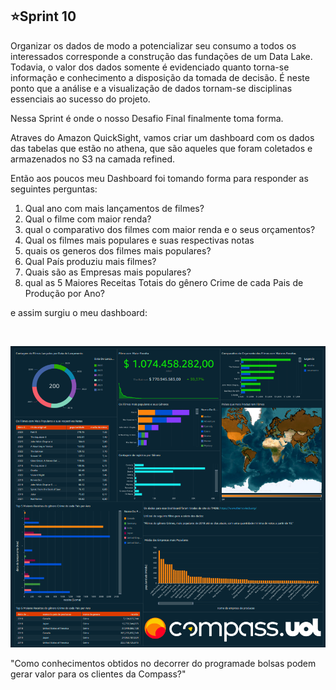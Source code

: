 ## ⭐Sprint 10

Organizar os dados de modo a potencializar seu consumo a todos os interessados corresponde a construção das fundações de um Data Lake. Todavia, o valor dos dados somente é evidenciado quanto torna-se informação e conhecimento a disposição da tomada de decisão. É neste ponto que a análise e a visualização de dados tornam-se disciplinas essenciais ao sucesso do projeto.

Nessa Sprint é onde o nosso Desafio Final finalmente toma forma.

Atraves do Amazon QuickSight, vamos criar um dashboard com os dados das tabelas que estão no athena, que são aqueles que foram coletados e armazenados no S3 na camada refined.

Então aos poucos meu Dashboard foi tomando forma para responder as seguintes perguntas:

1. Qual ano com mais lançamentos de filmes?
2. Qual o filme com maior renda?
3. qual o comparativo dos filmes com maior renda e o seus orçamentos?
4. Qual os filmes mais populares e suas respectivas notas
5. quais os generos dos filmes mais populares?
6. Qual País produziu mais filmes?
7. Quais são as Empresas mais populares?
8. qual as 5 Maiores Receitas Totais do gênero Crime de cada Pais de Produção por Ano?

e assim surgiu o meu dashboard:

<img scr="https://github.com/CarlosRyan07/Programa-Bolsas-CompassUOL/blob/main/Sprint_10/Evidencias/ImagemDashboard.png" width=600>

![DashboardRyan](https://github.com/CarlosRyan07/Programa-Bolsas-CompassUOL/blob/main/Sprint_10/Evidencias/ImagemDashboard.png)

"Como conhecimentos obtidos no decorrer do programade bolsas podem gerar valor para os clientes da Compass?"